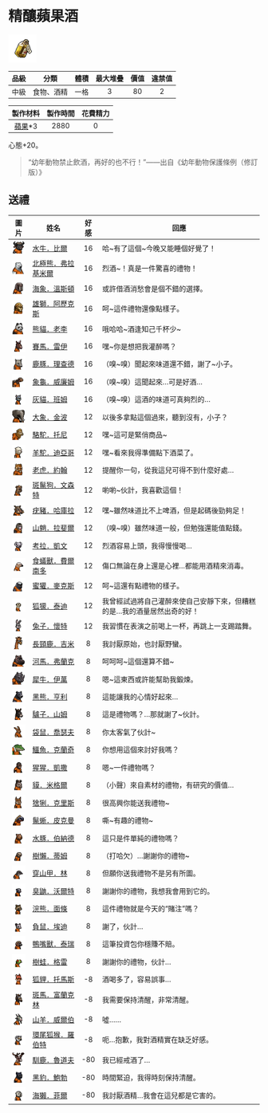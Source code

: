 # 精釀蘋果酒

![img](images/item_pic_JNPGJ.png)

|品級|分類|體積|最大堆疊|價值|違禁值|
|:--:|:--:|:--:|:--:|:--:|:--:|
|中級|食物、酒精|一格|3|80|2|

|製作材料|製作時間|花費精力|
|:--:|:--:|:--:|
|[蘋果](64-蘋果.md)\*3|2880|0|

心態+20。

> “幼年動物禁止飲酒，再好的也不行！”——出自《幼年動物保護條例（修訂版）》

## 送禮

|圖片|姓名|好感|回應|
|:--:|--|:--:|--|
|![img](images/AfricanBuffalo.png)|[水牛．比爾](水牛．比爾.md)|16|哈\~有了這個\~今晚又能睡個好覺了！|
|![img](images/PolarBear.png)|[北極熊．弗拉基米爾](北極熊．弗拉基米爾.md)|16|烈酒\~！真是一件驚喜的禮物！|
|![img](images/walrus.png)|[海象．溫斯頓](海象．溫斯頓.md)|16|或許借酒消愁會是個不錯的選擇。|
|![img](images/lion.png)|[雄獅．阿歷克斯](雄獅．阿歷克斯.md)|16|呵\~這件禮物還像點樣子。|
|![img](images/panda.png)|[熊貓．老李](熊貓．老李.md)|16|哦哈哈\~酒逢知己千杯少\~|
|![img](images/horse.png)|[賽馬．雷伊](賽馬．雷伊.md)|16|嘿\~你是想把我灌醉嗎？|
|![img](images/DeerDolphin.png)|[鹿豚．理查德](鹿豚．理查德.md)|16|（嗅\~嗅）聞起來味道還不錯，謝了\~小子。|
|![img](images/Tortoise.png)|[象龜．威廉姆](象龜．威廉姆.md)|16|（嗅\~嗅）這聞起來…可是好酒…|
|![img](images/cat.png)|[灰貓．班姆](灰貓．班姆.md)|16|（嗅\~嗅）這酒的味道可真夠烈的…|
|![img](images/elephant.png)|[大象．金波](大象．金波.md)|12|以後多拿點這個過來，聽到沒有，小子？|
|![img](images/camel.png)|[駱駝．托尼](駱駝．托尼.md)|12|嘿\~這可是緊俏商品\~|
|![img](images/Alpaca.png)|[羊駝．迪亞哥](羊駝．迪亞哥.md)|12|嘿\~看來我得準備點下酒菜了。|
|![img](images/tiger.png)|[老虎．約翰](老虎．約翰.md)|12|提醒你一句，從我這兒可得不到什麼好處…|
|![img](images/SpottedHyaena.png)|[斑鬣狗．文森特](斑鬣狗．文森特.md)|12|喲喲\~伙計，我喜歡這個！|
|![img](images/Warthog.png)|[疣豬．哈庫拉](疣豬．哈庫拉.md)|12|嘿\~雖然味道比不上啤酒，但是起碼後勁夠足！|
|![img](images/Mandrill.png)|[山魈．拉斐爾](山魈．拉斐爾.md)|12|（嗅\~嗅）雖然味道一般，但勉強還能值點錢。|
|![img](images/Koala.png)|[考拉．凱文](考拉．凱文.md)|12|烈酒容易上頭，我得慢慢喝…|
|![img](images/Anteater.png)|[食蟻獸．費爾南多](食蟻獸．費爾南多.md)|12|傷口無論在身上還是心裡…都能用酒精來消毒。|
|![img](images/HoneyBadger.png)|[蜜獾．麥克斯](蜜獾．麥克斯.md)|12|呵\~這還有點禮物的樣子。|
|![img](images/meerkat.png)|[狐獴．泰迪](狐獴．泰迪.md)|12|我曾經試過將自己灌醉來使自己安靜下來，但糟糕的是…我的酒量居然出奇的好！|
|![img](images/rabbit.png)|[兔子．懷特](兔子．懷特.md)|12|我習慣在表演之前喝上一杯，再跳上一支踢踏舞。|
|![img](images/giraffe.png)|[長頸鹿．吉米](長頸鹿．吉米.md)|8|我討厭原始，也討厭野蠻。|
|![img](images/hippopotamus.png)|[河馬．弗蘭克](河馬．弗蘭克.md)|8|呵呵呵\~這個還算不錯\~|
|![img](images/rhinoceros.png)|[犀牛．伊萬](犀牛．伊萬.md)|8|嗯\~這東西或許能幫助我鍛煉。|
|![img](images/BlackBear.png)|[黑熊．亨利](黑熊．亨利.md)|8|這能讓我的心情好起來…|
|![img](images/donkey.png)|[驢子．山姆](驢子．山姆.md)|8|這是禮物嗎？…那就謝了\~伙計。|
|![img](images/kangaroo.png)|[袋鼠．喬瑟夫](袋鼠．喬瑟夫.md)|8|你太客氣了伙計\~|
|![img](images/crocodile.png)|[鱷魚．克蘭奇](鱷魚．克蘭奇.md)|8|你想用這個來討好我嗎？|
|![img](images/chimpanzee.png)|[猩猩．凱撒](猩猩．凱撒.md)|8|嗯\~一件禮物嗎？|
|![img](images/tapir.png)|[貘．米格爾](貘．米格爾.md)|8|（小聲）來自素材的禮物，有研究的價值…|
|![img](images/Lynx.png)|[猞猁．克里斯](猞猁．克里斯.md)|8|很高興你能送我禮物\~|
|![img](images/MarineIguana.png)|[鬣蜥．皮克曼](鬣蜥．皮克曼.md)|8|嘶\~有趣的禮物\~|
|![img](images/Capybara.png)|[水豚．伯納德](水豚．伯納德.md)|8|這只是件單純的禮物嗎？|
|![img](images/sloth.png)|[樹懶．蒂姆](樹懶．蒂姆.md)|8|（打哈欠）…謝謝你的禮物\~|
|![img](images/pangolin.png)|[穿山甲．林](穿山甲．林.md)|8|但願你送我禮物不是另有所圖。|
|![img](images/skunk.png)|[臭鼬．沃爾特](臭鼬．沃爾特.md)|8|謝謝你的禮物，我想我會用到它的。|
|![img](images/Raccoon.png)|[浣熊．面條](浣熊．面條.md)|8|這件禮物就是今天的“賭注”嗎？|
|![img](images/Possum.png)|[負鼠．埃迪](負鼠．埃迪.md)|8|謝了，伙計…|
|![img](images/platypus.png)|[鴨嘴獸．泰瑞](鴨嘴獸．泰瑞.md)|8|這筆投資包你穩賺不賠。|
|![img](images/Treefrog.png)|[樹蛙．格雷](樹蛙．格雷.md)|8|謝謝你的禮物，伙計…|
|![img](images/fox.png)|[狐貍．托馬斯](狐貍．托馬斯.md)|-8|酒喝多了，容易誤事…|
|![img](images/zebra.png)|[斑馬．富蘭克林](斑馬．富蘭克林.md)|-8|我需要保持清醒，非常清醒。|
|![img](images/goat.png)|[山羊．威爾伯](山羊．威爾伯.md)|-8|噓……|
|![img](images/RingTailedLemur.png)|[環尾狐猴．羅伯特](環尾狐猴．羅伯特.md)|-8|呃…抱歉，我對酒精實在缺乏好感。|
|![img](images/reindeer.png)|[馴鹿．魯道夫](馴鹿．魯道夫.md)|-80|我已經戒酒了…|
|![img](images/BlackPanther.png)|[黑豹．鮑勃](黑豹．鮑勃.md)|-80|時間緊迫，我得時刻保持清醒。|
|![img](images/SeaOtter.png)|[海獺．菲爾](海獺．菲爾.md)|-80|我討厭酒精…我會在這兒都是它害的。|

